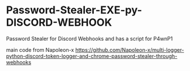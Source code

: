 # Password-Stealer-EXE-py-DISCORD-WEBHOOK
Password Stealer for Discord Webhooks and has a script for P4wnP1

main code from Napoleon-x
https://github.com/Napoleon-x/multi-logger-python-discord-token-logger-and-chrome-password-stealer-through-webhooks
